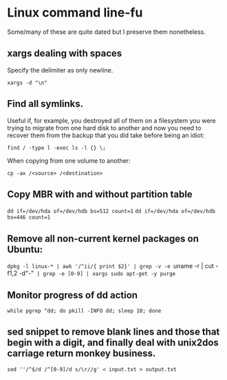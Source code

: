 
# Linux command line-fu

Some/many of these are quite dated but I preserve them nonetheless.


## xargs dealing with spaces

Specify the delimiter as only newline.

`xargs -d "\n"`

## Find all symlinks.

Useful if, for example, you destroyed all of them on a filesystem you were trying to migrate from one hard disk to another and now you need to recover them from the backup that you did take before being an idiot:

`find / -type l -exec ls -l {} \;`

When copying from one volume to another:

`cp -ax /<source> /<destination>`

## Copy MBR with and without partition table

`dd if=/dev/hda of=/dev/hdb bs=512 count=1`
`dd if=/dev/hda of=/dev/hdb bs=446 count=1`

## Remove all non-current kernel packages on Ubuntu:

`dpkg -l linux-* | awk '/^ii/{ print $2}' | grep -v -e `uname -r | cut -f1,2 -d"-"` | grep -e [0-9] | xargs sudo apt-get -y purge`

## Monitor progress of dd action

`while pgrep ^dd; do pkill -INFO dd; sleep 10; done`

## sed snippet to remove blank lines and those that begin with a digit, and finally deal with unix2dos carriage return monkey business.

`sed ''/^$/d /^[0-9]/d s/\r//g' < input.txt > output.txt`

